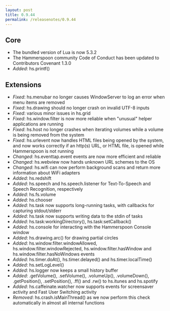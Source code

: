 ```yaml
---
layout: post
title: 0.9.44
permalink: /releasenotes/0.9.44
---
```


## Core
 * The bundled version of Lua is now 5.3.2
 * The Hammerspoon community Code of Conduct has been updated to Contributors Covenant 1.3.0
 * *Added*: hs.printf()

## Extensions
 * *Fixed*: hs.menubar no longer causes WindowServer to log an error when menu items are removed
 * *Fixed*: hs.drawing should no longer crash on invalid UTF-8 inputs
 * *Fixed*: various minor issues in hs.grid
 * *Fixed*: hs.window.filter is now more reliable when "unusual" helper applications are running
 * *Fixed*: hs.host no longer crashes when iterating volumes while a volume is being removed from the system
 * *Fixed*: hs.urlevent now handles HTML files being opened by the system, and now works correctly if an http(s) URL, or HTML file, is opened while Hammerspoon is not running
 * *Changed*: hs.eventtap.event events are now more efficient and reliable
 * *Changed*: hs.webview now hands unknown URL schemes to the OS
 * *Changed*: hs.wifi can now perform background scans and return more information about WiFi adapters
 * *Added*: hs.redshift
 * *Added*: hs.speech and hs.speech.listener for Text-To-Speech and Speech Recognition, respectively
 * *Added*: hs.fs.volume
 * *Added*: hs.chooser
 * *Added*: hs.task now supports long-running tasks, with callbacks for capturing stdout/stderr
 * *Added*: hs.task now supports writing data to the stdin of tasks
 * *Added*: hs.task:workingDirectory(), hs.task:setCallback()
 * *Added*: hs.console for interacting with the Hammerspoon Console window
 * *Added*: hs.drawing.arc() for drawing partial circles
 * *Added*: hs.window.filter.windowAllowed, hs.window.filter.windowRejected, hs.window.filter.hasWindow and hs.window.filter.hasNoWindows events
 * *Added*: hs.timer.doAt(), hs.timer.delayed() and hs.timer.localTime()
 * *Added*: hs.setLogLevel()
 * *Added*: hs.logger now keeps a small history buffer
 * *Added*: .getVolume(), .setVolume(), .volumeUp(), .volumeDown(), .getPosition(), .setPosition(), .ff() and .rw() to hs.itunes and hs.spotify
 * *Added*: hs.caffeinate.watcher now supports events for screensaver activity and Fast User Switching activity
 * *Removed*: hs.crash.isMainThread() as we now perform this check automatically in almost all internal functions
